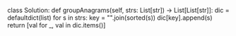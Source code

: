 class Solution:
def groupAnagrams(self, strs: List[str]) -> List[List[str]]:
dic = defaultdict(list)
for s in strs:
key = "".join(sorted(s))
dic[key].append(s)
return [val for _, val in dic.items()]
